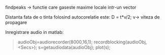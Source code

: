 findpeaks -> functie care gaseste maxime locale intr-un vector

Distanta fata de o tinta folosind autocorelatie este:
	D = t\*v/2;
v-> viteza de propagare


Inregistrare audio in matlab:
> audioObj=audiorecorder(8000,16,1);
> recordblocking(audioObj, <Secs\>);
> s=getaudiodata(audioObj);
> plot(s);